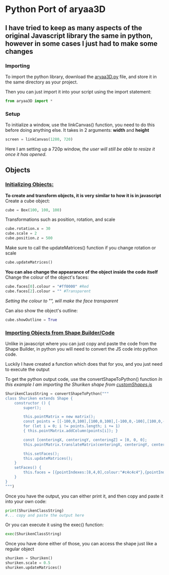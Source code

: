 # Python Port of aryaa3D
## I have tried to keep as many aspects of the original Javascript library the same in python, however in some cases I just had to make some changes

### Importing
To import the python library, download the [aryaa3D.py](aryaa3D.py) file, and store it in the same directory as your project.

Then you can just import it into your script using the import statement:
```python
from aryaa3D import *
```

### Setup
To initialize a window, use the linkCanvas() function, you need to do this before doing anything else. It takes in 2 arguments: **width** and **height**
```python
screen = linkCanvas(1280, 720)
```
Here I am setting up a 720p window, *the user will still be able to resize it once it has opened*.

## Objects
### <u>Initializing Objects:</u>
**To create and transform objects, it is very similar to how it is in javascript**
Create a cube object:
```python
cube = Box(100, 100, 100)
```

Transformations such as position, rotation, and scale
```python
cube.rotation.x = 30
cube.scale = 2
cube.position.z = 500
```

Make sure to call the updateMatrices() function if you change rotation or scale
```python
cube.updateMatrices()
```

**You can also change the appearance of the object inside the code itself**\
Change the colour of the object's faces:
```python
cube.faces[0].colour = "#ff0000" #Red
cube.faces[2].colour = "" #Transparent
```
*Setting the colour to "", will make the face transparent*

Can also show the object's outline:
```python
cube.showOutline = True
```

### <u>Importing Objects from Shape Builder/Code</u>
Unlike in javascript where you can just copy and paste the code from the Shape Builder, in python you will need to convert the JS code into python code.

Luckily I have created a function which does that for you, and you just need to execute the output

To get the python output code, use the convertShapeToPython() function
*In this example I am importing the Shuriken shape from [customShapes.js](ShapeBuilder/customShapes.js)*
```python
ShurikenClassString = convertShapeToPython("""
class Shuriken extends Shape {
    constructor () {
        super();

        this.pointMatrix = new matrix();
        const points = [[-100,0,100],[100,0,100],[-100,0,-100],[100,0,-100],[0,0,300],[300,0,0],[0,0,-300],[-300,0,0],[0,30,0],[0,-30,0]];
        for (let i = 0; i != points.length; i += 1)
        { this.pointMatrix.addColumn(points[i]); }

        const [centeringX, centeringY, centeringZ] = [0, 0, 0];
        this.pointMatrix.translateMatrix(centeringX, centeringY, centeringZ);

        this.setFaces();
        this.updateMatrices();
    }
    setFaces() {
        this.faces = [{pointIndexes:[8,4,0],colour:"#c4c4c4"},{pointIndexes:[8,4,1],colour:"#000000"},{pointIndexes:[8,1,5],colour:"#c4c4c4"},{pointIndexes:[8,5,3],colour:"#000000"},{pointIndexes:[8,3,6],colour:"#c4c4c4"},{pointIndexes:[8,2,6],colour:"#000000"},{pointIndexes:[8,2,7],colour:"#c4c4c4"},{pointIndexes:[8,0,7],colour:"#000000"},{pointIndexes:[9,4,0],colour:"#c4c4c4"},{pointIndexes:[9,4,1],colour:"#000000"},{pointIndexes:[9,1,5],colour:"#c4c4c4"},{pointIndexes:[9,5,3],colour:"#000000"},{pointIndexes:[9,3,6],colour:"#c4c4c4"},{pointIndexes:[9,2,6],colour:"#000000"},{pointIndexes:[9,2,7],colour:"#c4c4c4"},{pointIndexes:[9,0,7],colour:"#050505"}];
    }
}
""")
```

Once you have the output, you can either print it, and then copy and paste it into your own code:
```python
print(ShurikenClassString)
#... copy and paste the output here
```

Or you can execute it using the exec() function:
```python
exec(ShurikenClassString)
```

Once you have done either of those, you can access the shape just like a regular object
```python
shuriken = Shuriken()
shuriken.scale = 0.5
shuriken.updateMatrices()
```